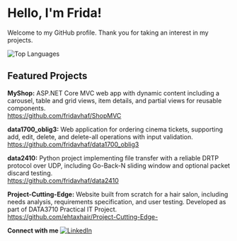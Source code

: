 # Hello, I'm Frida!

Welcome to my GitHub profile. Thank you for taking an interest in my projects.

![Top Languages](https://github-readme-stats.vercel.app/api/top-langs/?username=fridavhaf&layout=compact&theme=dark)


## Featured Projects

**MyShop:** ASP.NET Core MVC web app with dynamic content including a carousel, table and grid views, item details, and partial views for reusable components.<br>
https://github.com/fridavhaf/ShopMVC

**data1700_oblig3:** Web application for ordering cinema tickets, supporting add, edit, delete, and delete-all operations with input validation.<br>
https://github.com/fridavhaf/data1700_oblig3

**data2410:** Python project implementing file transfer with a reliable DRTP protocol over UDP, including Go-Back-N sliding window and optional packet discard testing.<br>
https://github.com/fridavhaf/data2410

**Project-Cutting-Edge:** Website built from scratch for a hair salon, including needs analysis, requirements specification, and user testing. Developed as part of DATA3710 Practical IT Project.<br>
https://github.com/ehtaxhair/Project-Cutting-Edge-


**Connect with me** [![LinkedIn](https://img.shields.io/badge/LinkedIn-0077B5?style=for-the-badge&logo=linkedin&logoColor=white)](https://www.linkedin.com/in/fridavhaf/)
